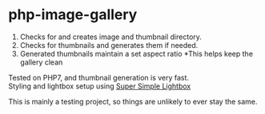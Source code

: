 # php-image-gallery
1. Checks for and creates image and thumbnail directory.
2. Checks for thumbnails and generates them if needed.
3. Generated thumbnails maintain a set aspect ratio
  *This helps keep the gallery clean

Tested on PHP7, and thumbnail generation is very fast.</br>
Styling and lightbox setup using
[Super Simple Lightbox](http://webdesign.tutsplus.com/articles/super-simple-lightbox-with-css-and-jquery--webdesign-3528)

This is mainly a testing project, so things are unlikely to ever stay the same.
